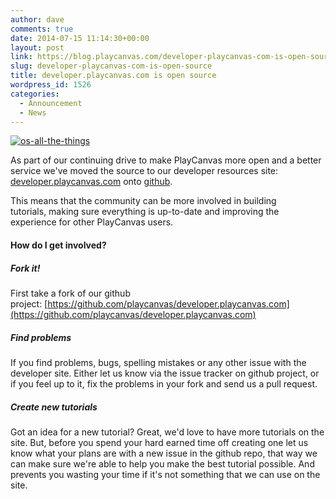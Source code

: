 ```yaml
---
author: dave
comments: true
date: 2014-07-15 11:14:30+00:00
layout: post
link: https://blog.playcanvas.com/developer-playcanvas-com-is-open-source/
slug: developer-playcanvas-com-is-open-source
title: developer.playcanvas.com is open source
wordpress_id: 1526
categories:
  - Announcement
  - News
---
```


[![os-all-the-things](https://blog.playcanvas.com/wp-content/uploads/2014/07/os-all-the-things.jpg)](http://blog.playcanvas.com/wp-content/uploads/2014/07/os-all-the-things.jpg)

As part of our continuing drive to make PlayCanvas more open and a better service we've moved the source to our developer resources site: [developer.playcanvas.com](http://developer.playcanvas.com) onto [github](https://github.com/playcanvas/developer.playcanvas.com).

This means that the community can be more involved in building tutorials, making sure everything is up-to-date and improving the experience for other PlayCanvas users.

#### How do I get involved?

##### **Fork it!**

First take a fork of our github project: [https://github.com/playcanvas/developer.playcanvas.com](https://github.com/playcanvas/developer.playcanvas.com)

##### **Find problems**

If you find problems, bugs, spelling mistakes or any other issue with the developer site. Either let us know via the issue tracker on github project, or if you feel up to it, fix the problems in your fork and send us a pull request.

##### **Create new tutorials**

Got an idea for a new tutorial? Great, we'd love to have more tutorials on the site. But, before you spend your hard earned time off creating one let us know what your plans are with a new issue in the github repo, that way we can make sure we're able to help you make the best tutorial possible. And prevents you wasting your time if it's not something that we can use on the site.
